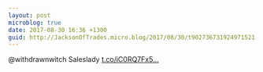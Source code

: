```yaml
---
layout: post
microblog: true
date: 2017-08-30 16:36 +1300
guid: http://JacksonOfTrades.micro.blog/2017/08/30/t902736731924971521.html
---
```

@withdrawnwitch Saleslady [t.co/iC0RQ7Fx5...](https://t.co/iC0RQ7Fx5p)
